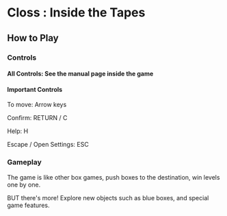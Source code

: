 # Closs : Inside the Tapes

## How to Play

### Controls

#### All Controls: See the manual page inside the game

#### Important Controls

To move: Arrow keys

Confirm: RETURN / C

Help: H

Escape / Open Settings: ESC

### Gameplay

The game is like other box games, push boxes to the destination, win levels one by one.

BUT there's more! Explore new objects such as blue boxes, and special game features.
